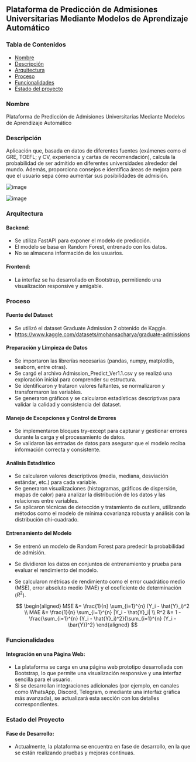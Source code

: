 ## Plataforma de Predicción de Admisiones Universitarias Mediante Modelos de Aprendizaje Automático

### Tabla de Contenidos

*   [Nombre](#nombre)
*   [Descripción](#descripción)
*   [Arquitectura](#arquitectura)
*   [Proceso](#proceso)
*   [Funcionalidades](#funcionalidades)
*   [Estado del proyecto](#estado-del-proyecto)

### Nombre

Plataforma de Predicción de Admisiones Universitarias Mediante Modelos de Aprendizaje Automático

### Descripción

Aplicación que, basada en datos de diferentes fuentes (exámenes como el GRE, TOEFL; y CV, experiencia y cartas de recomendación), calcula la probabilidad de ser admitido en diferentes universidades alrededor del mundo. Además, proporciona consejos e identifica áreas de mejora para que el usuario sepa cómo aumentar sus posibilidades de admisión.

![image](https://github.com/user-attachments/assets/9595b559-3c2b-4e07-8923-b8e4ce122342)

![image](https://github.com/user-attachments/assets/7e48ebe2-21fb-4774-a9ea-6ff60a939a33)

### Arquitectura

#### Backend:

*   Se utiliza FastAPI para exponer el modelo de predicción.
*   El modelo se basa en Random Forest, entrenado con los datos.
*   No se almacena información de los usuarios.

#### Frontend:

*   La interfaz se ha desarrollado en Bootstrap, permitiendo una visualización responsive y amigable.

### Proceso

#### Fuente del Dataset

*   Se utilizó el dataset Graduate Admission 2 obtenido de Kaggle.
*   https://www.kaggle.com/datasets/mohansacharya/graduate-admissions

#### Preparación y Limpieza de Datos

*   Se importaron las librerías necesarias (pandas, numpy, matplotlib, seaborn, entre otras).
*   Se cargó el archivo Admission\_Predict\_Ver1.1.csv y se realizó una exploración inicial para comprender su estructura.
*   Se identificaron y trataron valores faltantes, se normalizaron y transformaron las variables.
*   Se generaron gráficos y se calcularon estadísticas descriptivas para validar la calidad y consistencia del dataset.

#### Manejo de Excepciones y Control de Errores

*   Se implementaron bloques try-except para capturar y gestionar errores durante la carga y el procesamiento de datos.
*   Se validaron las entradas de datos para asegurar que el modelo reciba información correcta y consistente.

#### Análisis Estadístico

*   Se calcularon valores descriptivos (media, mediana, desviación estándar, etc.) para cada variable.
*   Se generaron visualizaciones (histogramas, gráficos de dispersión, mapas de calor) para analizar la distribución de los datos y las relaciones entre variables.
*   Se aplicaron técnicas de detección y tratamiento de outliers, utilizando métodos como el modelo de mínima covarianza robusta y análisis con la distribución chi-cuadrado.

#### Entrenamiento del Modelo

* Se entrenó un modelo de Random Forest para predecir la probabilidad de admisión.

* Se dividieron los datos en conjuntos de entrenamiento y prueba para evaluar el rendimiento del modelo.

* Se calcularon métricas de rendimiento como el error cuadrático medio (MSE), error absoluto medio (MAE) y el coeficiente de determinación ($R^2$).

  $$
  \begin{aligned}
  MSE &= \frac{1}{n} \sum_{i=1}^{n} (Y_i - \hat{Y}_i)^2 \\
  MAE &= \frac{1}{n} \sum_{i=1}^{n} |Y_i - \hat{Y}_i| \\
  R^2 &= 1 - \frac{\sum_{i=1}^{n} (Y_i - \hat{Y}_i)^2}{\sum_{i=1}^{n} (Y_i - \bar{Y})^2}
  \end{aligned}
  $$

### Funcionalidades

#### Integración en una Página Web:

*   La plataforma se carga en una página web prototipo desarrollada con Bootstrap, lo que permite una visualización responsive y una interfaz sencilla para el usuario.
*   Si se desarrollan integraciones adicionales (por ejemplo, en canales como WhatsApp, Discord, Telegram, o mediante una interfaz gráfica más avanzada), se actualizará esta sección con los detalles correspondientes.

### Estado del Proyecto

#### Fase de Desarrollo:

*   Actualmente, la plataforma se encuentra en fase de desarrollo, en la que se están realizando pruebas y mejoras continuas.

